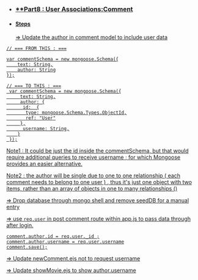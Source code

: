 * ###  <u>  **Part8 : User Associations:Comment

* #### Steps

  => Update the author in comment model to include user data

 ```
 // === FROM THIS : ===

 var commentSchema = new mongoose.Schema({
     text: String,
     author: String
 });

 // === TO THIS : ===
  var commentSchema = new mongoose.Schema({
      text: String,
      author: {
       id:  {
        type: mongoose.Schema.Types.ObjectId,
        ref: "User"
      },
       username: String,
     }
  });

 ```

 Note1 : It could be just the id inside the commentSchema, but that would require additional queries to receive username ; for which Mongoose provides an easier alternative.

 Note2 : the author will be single due to one to one relationship ( each comment needs to belong to one user ) , thus it's just one object with two items, rather than an array of objects in one to many relationships ()

 => Drop database through mongo shell and remove
 seedDB for a manual entry

 => use `req.user` in post comment route within app.js to pass data through after login.

 ```
comment.author.id = req.user._id ;
comment.author.username = req.user.username
comment.save();

 ```

 => Update newComment.ejs not to request username

 => Update showMovie.ejs to show author.username
